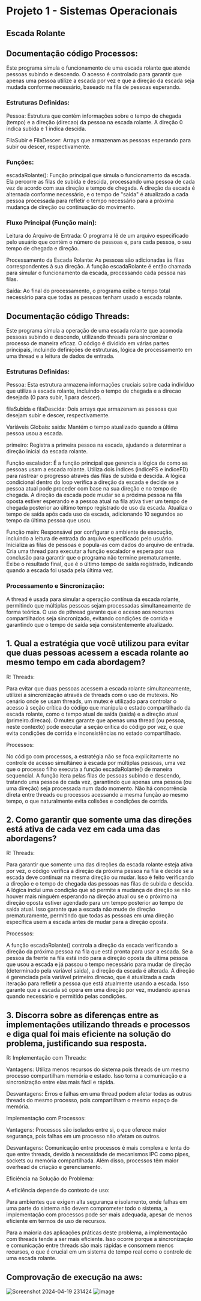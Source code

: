 # Projeto 1 - Sistemas Operacionais
## Escada Rolante

## Documentação código Processos: 
Este programa simula o funcionamento de uma escada rolante que atende pessoas subindo e descendo. O acesso é controlado para garantir que apenas uma pessoa utilize a escada por vez e que a direção da escada seja mudada conforme necessário, baseado na fila de pessoas esperando.

### Estruturas Definidas:
Pessoa: Estrutura que contém informações sobre o tempo de chegada (tempo) e a direção (direcao) da pessoa na escada rolante. A direção 0 indica subida e 1 indica descida.

FilaSubir e FilaDescer: Arrays que armazenam as pessoas esperando para subir ou descer, respectivamente.

### Funções:

escadaRolante(): Função principal que simula o funcionamento da escada. Ela percorre as filas de subida e descida, processando uma pessoa de cada vez de acordo com sua direção e tempo de chegada. A direção da escada é alternada conforme necessário, e o tempo de "saída" é atualizado a cada pessoa processada para refletir o tempo necessário para a próxima mudança de direção ou continuação do movimento.

### Fluxo Principal (Função main):

Leitura do Arquivo de Entrada: O programa lê de um arquivo especificado pelo usuário que contém o número de pessoas e, para cada pessoa, o seu tempo de chegada e direção.

Processamento da Escada Rolante: As pessoas são adicionadas às filas correspondentes à sua direção. A função escadaRolante é então chamada para simular o funcionamento da escada, processando cada pessoa nas filas.

Saída: Ao final do processamento, o programa exibe o tempo total necessário para que todas as pessoas tenham usado a escada rolante.

## Documentação código Threads:
Este programa simula a operação de uma escada rolante que acomoda pessoas subindo e descendo, utilizando threads para sincronizar o processo de maneira eficaz. O código é dividido em várias partes principais, incluindo definições de estruturas, lógica de processamento em uma thread e a leitura de dados de entrada.
### Estruturas Definidas:
Pessoa: Esta estrutura armazena informações cruciais sobre cada indivíduo que utiliza a escada rolante, incluindo o tempo de chegada e a direcao desejada (0 para subir, 1 para descer).

filaSubida e filaDescida: Dois arrays que armazenam as pessoas que desejam subir e descer, respectivamente.

Variáveis Globais:
saida: Mantém o tempo atualizado quando a última pessoa usou a escada.

primeiro: Registra a primeira pessoa na escada, ajudando a determinar a direção inicial da escada rolante.

Função escalador:
É a função principal que gerencia a lógica de como as pessoas usam a escada rolante.
Utiliza dois índices (indiceFS e indiceFD) para rastrear o progresso através das filas de subida e descida.
A lógica condicional dentro do loop verifica a direção da escada e decide se a pessoa atual pode proceder com base na sua direção e no tempo de chegada.
A direção da escada pode mudar se a próxima pessoa na fila oposta estiver esperando e a pessoa atual na fila ativa tiver um tempo de chegada posterior ao último tempo registrado de uso da escada.
Atualiza o tempo de saída após cada uso da escada, adicionando 10 segundos ao tempo da última pessoa que usou.

Função main:
Responsável por configurar o ambiente de execução, incluindo a leitura de entrada do arquivo especificado pelo usuário.
Inicializa as filas de pessoas e popula-as com dados do arquivo de entrada.
Cria uma thread para executar a função escalador e espera por sua conclusão para garantir que o programa não termine prematuramente.
Exibe o resultado final, que é o último tempo de saída registrado, indicando quando a escada foi usada pela última vez.

### Processamento e Sincronização:
A thread é usada para simular a operação contínua da escada rolante, permitindo que múltiplas pessoas sejam processadas simultaneamente de forma teórica.
O uso de pthread garante que o acesso aos recursos compartilhados seja sincronizado, evitando condições de corrida e garantindo que o tempo de saída seja consistentemente atualizado.

## 1. Qual a estratégia que você utilizou para evitar que duas pessoas acessem a escada rolante ao mesmo tempo em cada abordagem?
R: 
Threads:

Para evitar que duas pessoas acessem a escada rolante simultaneamente, utilizei a sincronização através de threads com o uso de mutexes. No cenário onde se usam threads, um mutex é utilizado para controlar o acesso à seção crítica do código que manipula o estado compartilhado da escada rolante, como o tempo atual de saída (saida) e a direção atual (primeiro.direcao). O mutex garante que apenas uma thread (ou pessoa, neste contexto) pode executar a seção crítica do código por vez, o que evita condições de corrida e inconsistências no estado compartilhado.

Processos:

No código com processos, a estratégia não se foca explicitamente no controle de acesso simultâneo à escada por múltiplas pessoas, uma vez que o processo filho executa a função escadaRolante() de maneira sequencial. A função itera pelas filas de pessoas subindo e descendo, tratando uma pessoa de cada vez, garantindo que apenas uma pessoa (ou uma direção) seja processada num dado momento. Não há concorrência direta entre threads ou processos acessando a mesma função ao mesmo tempo, o que naturalmente evita colisões e condições de corrida.

## 2. Como garantir que somente uma das direções está ativa de cada vez em cada uma das abordagens?
R: 
Threads:

Para garantir que somente uma das direções da escada rolante esteja ativa por vez, o código verifica a direção da próxima pessoa na fila e decide se a escada deve continuar na mesma direção ou mudar. Isso é feito verificando a direção e o tempo de chegada das pessoas nas filas de subida e descida. A lógica inclui uma condição que só permite a mudança de direção se não houver mais ninguém esperando na direção atual ou se o próximo na direção oposta estiver agendado para um tempo posterior ao tempo de saída atual. Isso garante que a escada não mude de direção prematuramente, permitindo que todas as pessoas em uma direção específica usem a escada antes de mudar para a direção oposta.

Processos: 

A função escadaRolante() controla a direção da escada verificando a direção da próxima pessoa na fila que está pronta para usar a escada. Se a pessoa da frente na fila está indo para a direção oposta da última pessoa que usou a escada e já passou o tempo necessário para mudar de direção (determinado pela variável saida), a direção da escada é alterada. A direção é gerenciada pela variável primeiro.direcao, que é atualizada a cada iteração para refletir a pessoa que está atualmente usando a escada. Isso garante que a escada só opera em uma direção por vez, mudando apenas quando necessário e permitido pelas condições.

## 3. Discorra sobre as diferenças entre as implementações utilizando threads e processos e diga qual foi mais eficiente na solução do problema, justificando sua resposta.
R: 
Implementação com Threads:

Vantagens: Utiliza menos recursos do sistema pois threads de um mesmo processo compartilham memória e estado. Isso torna a comunicação e a sincronização entre elas mais fácil e rápida.

Desvantagens: Erros e falhas em uma thread podem afetar todas as outras threads do mesmo processo, pois compartilham o mesmo espaço de memória.

Implementação com Processos:

Vantagens: Processos são isolados entre si, o que oferece maior segurança, pois falhas em um processo não afetam os outros.

Desvantagens: Comunicação entre processos é mais complexa e lenta do que entre threads, devido à necessidade de mecanismos IPC como pipes, sockets ou memória compartilhada. Além disso, processos têm maior overhead de criação e gerenciamento.

Eficiência na Solução do Problema:

A eficiência depende do contexto de uso:

Para ambientes que exigem alta segurança e isolamento, onde falhas em uma parte do sistema não devem comprometer todo o sistema, a implementação com processos pode ser mais adequada, apesar de menos eficiente em termos de uso de recursos.

Para a maioria das aplicações práticas deste problema, a implementação com threads tende a ser mais eficiente. Isso ocorre porque a sincronização e comunicação entre threads são mais rápidas e consomem menos recursos, o que é crucial em um sistema de tempo real como o controle de uma escada rolante.

## Comprovação de execução na aws: 

![Screenshot 2024-04-19 231424](https://github.com/IanMcunha/SO4/assets/101913171/0c46a754-208e-4f5c-a66a-c26e407e98f9)
![image](https://github.com/IanMcunha/SO4/assets/101913171/ea3b3c08-51a2-4bf0-8102-5e76a8887e5a)



